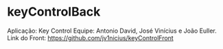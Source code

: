 # keyControlBack
Aplicação: Key Control
Equipe: Antonio David, José Vinícius e João Euller.
Link do Front: https://github.com/jv1nicius/keyControlFront
